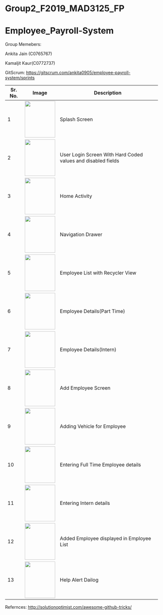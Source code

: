 # Group2_F2019_MAD3125_FP
# Employee_Payroll-System


Group Memebers:

Ankita Jain (C0765767)

Kamaljit Kaur(C0772737)

GitScrum:
https://gitscrum.com/ankita0905/employee-payroll-system/sprints

| Sr. No.         | Image               |        Description |
|---------------|---------------------|--------------------|  
1 | <img src="https://user-images.githubusercontent.com/55303200/70661891-35381880-1c33-11ea-910e-ead62ce8b434.png" width="100" height="120"/>| Splash Screen|
2 | <img src="https://user-images.githubusercontent.com/55303200/70661889-35381880-1c33-11ea-8520-ca5c00caadd0.png" width="100" height="120"/> | User Login Screen With Hard Coded values and disabled fields
3 | <img src="https://user-images.githubusercontent.com/55303200/70661887-349f8200-1c33-11ea-8cff-0095a03bd947.png" width="100" height="120"/> | Home Activity
4 | <img src="https://user-images.githubusercontent.com/55303200/70661890-35381880-1c33-11ea-97f3-21eded6919ca.png" width="100" height="120"/> | Navigation Drawer
5 | <img src="https://user-images.githubusercontent.com/55303195/70647141-4aeb1500-1c16-11ea-958d-65bba9df9fa8.png" width="100" height="120"/> | Employee List with Recycler View
6 | <img src="https://user-images.githubusercontent.com/55303195/70647976-2132ed80-1c18-11ea-90ef-42d0c46fd541.png" width="100" height="120"/> | Employee Details(Part Time)
7 | <img src="https://user-images.githubusercontent.com/55303195/70648065-4cb5d800-1c18-11ea-96f6-3aaf9ff8a099.png" width="100" height="120"/> | Employee Details(Intern)
8 | <img src="https://user-images.githubusercontent.com/55303195/70644976-0c535b80-1c12-11ea-9f4a-79244ac18b5a.png" width="100" height="120"/> | Add Employee Screen
9 | <img src="https://user-images.githubusercontent.com/55303195/70644976-0c535b80-1c12-11ea-9f4a-79244ac18b5a.png" width="100" height="120"/> | Adding Vehicle for Employee
10 | <img src="https://user-images.githubusercontent.com/55303195/70644952-03fb2080-1c12-11ea-8a4d-84160aee604c.png" width="100" height="120"/> | Entering Full Time Employee details
11 | <img src="https://user-images.githubusercontent.com/55303195/70648808-dca85180-1c19-11ea-835f-e280ac14738b.png" width="100" height="120"/> | Entering Intern details
12 | <img src="https://user-images.githubusercontent.com/55303195/70648691-a66ad200-1c19-11ea-8e41-af52720c5604.png" width="100" height="120"/> | Added Employee displayed in Employee List
13 | <img src="https://user-images.githubusercontent.com/55303195/70644958-06f61100-1c12-11ea-9638-bb64ea997db7.png" width="100" height="120"/> | Help Alert Dailog 


Refernces:
http://solutionoptimist.com/awesome-github-tricks/
